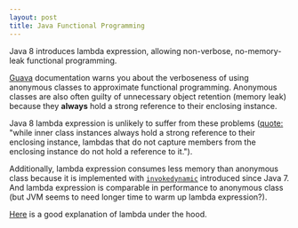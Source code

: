 ```yaml
---
layout: post
title: Java Functional Programming
---
```


Java 8 introduces lambda expression,
allowing non-verbose, no-memory-leak functional programming.

[Guava](https://code.google.com/p/guava-libraries/wiki/FunctionalExplained)
documentation warns you about the verboseness of using anonymous classes to approximate functional programming.
Anonymous classes are also often guilty of unnecessary object retention (memory leak)
because they **always** hold a strong reference to their enclosing instance.

Java 8 lambda expression is unlikely to suffer from these problems
([quote:](http://cr.openjdk.java.net/~briangoetz/lambda/lambda-state-final.html)
"while inner class instances always hold a strong reference to their enclosing instance,
lambdas that do not capture members from the enclosing instance do not hold a reference to it.").

Additionally, lambda expression consumes less memory than anonymous class
because it is implemented with
[`invokedynamic`](http://docs.oracle.com/javase/7/docs/technotes/guides/vm/multiple-language-support.html#invokedynamic)
introduced since Java 7.
And lambda expression is comparable in performance to anonymous class
(but JVM seems to need longer time to warm up lambda expression?).

[Here](http://www.infoq.com/articles/Java-8-Lambdas-A-Peek-Under-the-Hood)
is a good explanation of lambda under the hood.
